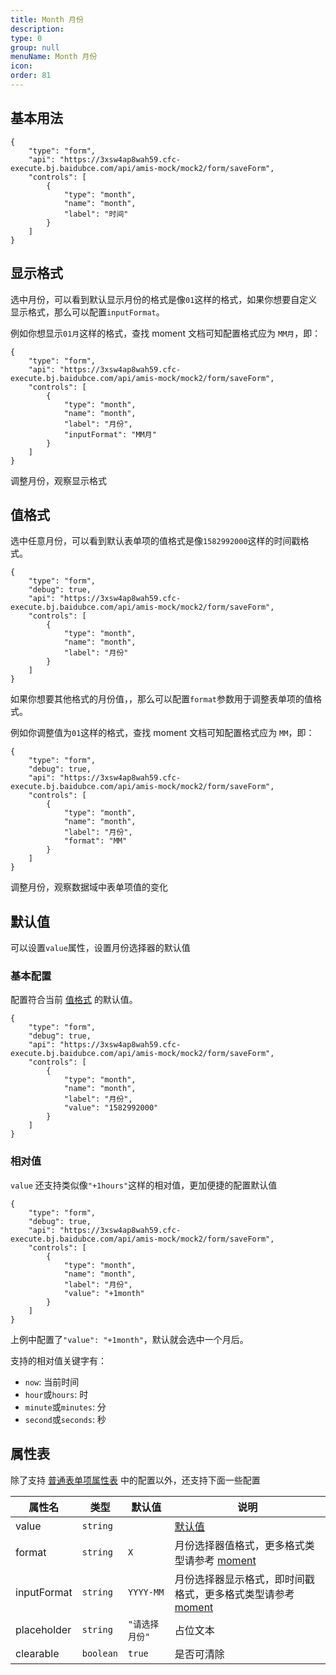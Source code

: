 ```yaml
---
title: Month 月份
description:
type: 0
group: null
menuName: Month 月份
icon:
order: 81
---
```


## 基本用法

```schema: scope="body"
{
    "type": "form",
    "api": "https://3xsw4ap8wah59.cfc-execute.bj.baidubce.com/api/amis-mock/mock2/form/saveForm",
    "controls": [
        {
            "type": "month",
            "name": "month",
            "label": "时间"
        }
    ]
}
```

## 显示格式

选中月份，可以看到默认显示月份的格式是像`01`这样的格式，如果你想要自定义显示格式，那么可以配置`inputFormat`。

例如你想显示`01月`这样的格式，查找 moment 文档可知配置格式应为 `MM月`，即：

```schema: scope="body"
{
    "type": "form",
    "api": "https://3xsw4ap8wah59.cfc-execute.bj.baidubce.com/api/amis-mock/mock2/form/saveForm",
    "controls": [
        {
            "type": "month",
            "name": "month",
            "label": "月份",
            "inputFormat": "MM月"
        }
    ]
}
```

调整月份，观察显示格式

## 值格式

选中任意月份，可以看到默认表单项的值格式是像`1582992000`这样的时间戳格式。

```schema: scope="body"
{
    "type": "form",
    "debug": true,
    "api": "https://3xsw4ap8wah59.cfc-execute.bj.baidubce.com/api/amis-mock/mock2/form/saveForm",
    "controls": [
        {
            "type": "month",
            "name": "month",
            "label": "月份"
        }
    ]
}
```

如果你想要其他格式的月份值，，那么可以配置`format`参数用于调整表单项的值格式。

例如你调整值为`01`这样的格式，查找 moment 文档可知配置格式应为 `MM`，即：

```schema: scope="body"
{
    "type": "form",
    "debug": true,
    "api": "https://3xsw4ap8wah59.cfc-execute.bj.baidubce.com/api/amis-mock/mock2/form/saveForm",
    "controls": [
        {
            "type": "month",
            "name": "month",
            "label": "月份",
            "format": "MM"
        }
    ]
}
```

调整月份，观察数据域中表单项值的变化

## 默认值

可以设置`value`属性，设置月份选择器的默认值

### 基本配置

配置符合当前 [值格式](./date#%E5%80%BC%E6%A0%BC%E5%BC%8F) 的默认值。

```schema: scope="body"
{
    "type": "form",
    "debug": true,
    "api": "https://3xsw4ap8wah59.cfc-execute.bj.baidubce.com/api/amis-mock/mock2/form/saveForm",
    "controls": [
        {
            "type": "month",
            "name": "month",
            "label": "月份",
            "value": "1582992000"
        }
    ]
}
```

### 相对值

`value` 还支持类似像`"+1hours"`这样的相对值，更加便捷的配置默认值

```schema: scope="body"
{
    "type": "form",
    "debug": true,
    "api": "https://3xsw4ap8wah59.cfc-execute.bj.baidubce.com/api/amis-mock/mock2/form/saveForm",
    "controls": [
        {
            "type": "month",
            "name": "month",
            "label": "月份",
            "value": "+1month"
        }
    ]
}
```

上例中配置了`"value": "+1month"`，默认就会选中一个月后。

支持的相对值关键字有：

- `now`: 当前时间
- `hour`或`hours`: 时
- `minute`或`minutes`: 分
- `second`或`seconds`: 秒

## 属性表

除了支持 [普通表单项属性表](./formitem#%E5%B1%9E%E6%80%A7%E8%A1%A8) 中的配置以外，还支持下面一些配置

| 属性名      | 类型      | 默认值         | 说明                                                                                |
| ----------- | --------- | -------------- | ----------------------------------------------------------------------------------- |
| value       | `string`  |                | [默认值](./date#%E9%BB%98%E8%AE%A4%E5%80%BC)                                        |
| format      | `string`  | `X`            | 月份选择器值格式，更多格式类型请参考 [moment](http://momentjs.com/)                 |
| inputFormat | `string`  | `YYYY-MM`      | 月份选择器显示格式，即时间戳格式，更多格式类型请参考 [moment](http://momentjs.com/) |
| placeholder | `string`  | `"请选择月份"` | 占位文本                                                                            |
| clearable   | `boolean` | `true`         | 是否可清除                                                                          |
